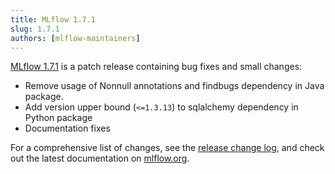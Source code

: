 ```yaml
---
title: MLflow 1.7.1
slug: 1.7.1
authors: [mlflow-maintainers]
---
```


[MLflow 1.7.1](https://github.com/mlflow/mlflow/releases/tag/v1.7.1) is a patch release containing bug fixes and small changes:

- Remove usage of Nonnull annotations and findbugs dependency in Java package.
- Add version upper bound (`<=1.3.13`) to sqlalchemy dependency in Python package
- Documentation fixes

For a comprehensive list of changes, see the [release change log](https://github.com/mlflow/mlflow/releases/tag/v1.7.1), and check out the latest documentation on [mlflow.org](https://mlflow.org/).
